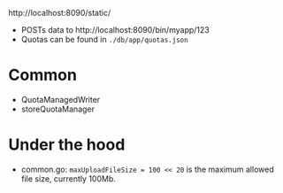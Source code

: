 http://localhost:8090/static/
- POSTs data to http://localhost:8090/bin/myapp/123
- Quotas can be found in `./db/app/quotas.json`

# Common
- QuotaManagedWriter
- storeQuotaManager

# Under the hood
- common.go: `maxUploadFileSize = 100 << 20` is the maximum allowed file size, currently 100Mb.
